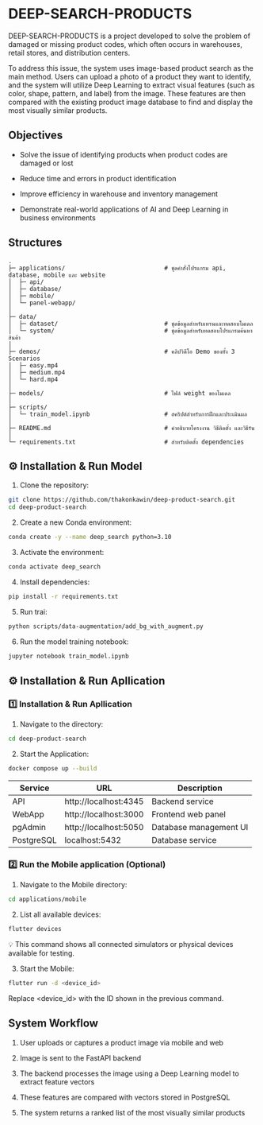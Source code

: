 # DEEP-SEARCH-PRODUCTS

DEEP-SEARCH-PRODUCTS is a project developed to solve the problem of damaged or
missing product codes, which often occurs in warehouses, retail stores, and
distribution centers.

To address this issue, the system uses image-based product search as the main
method. Users can upload a photo of a product they want to identify, and the
system will utilize Deep Learning to extract visual features (such as color,
shape, pattern, and label) from the image. These features are then compared with
the existing product image database to find and display the most visually
similar products.

## Objectives

- Solve the issue of identifying products when product codes are damaged or lost

- Reduce time and errors in product identification

- Improve efficiency in warehouse and inventory management

- Demonstrate real-world applications of AI and Deep Learning in business
  environments

## Structures

```text
.
├─ applications/                            # ชุดคำสั่งโปรแกรม api, database, mobile และ website
│  ├─ api/                               
│  ├─ database/
│  ├─ mobile/                                         
│  └─ panel-webapp/
│  
├─ data/                                  
│  ├─ dataset/                              # ชุดข้อมูลสำหรับเทรนและทดสอบโมเดล
│  └─ system/                               # ชุดข้อมูลสำหรับทดสอบโปรแกรมค้นหาสินค้า
│  
├─ demos/                                   # คลิปวิดีโอ Demo ของทั้ง 3 Scenarios     
│  ├─ easy.mp4                                
│  ├─ medium.mp4                                           
│  └─ hard.mp4
│        
├─ models/                                  # ไฟล์ weight ของโมเดล   
│
├─ scripts/                                         
│  └─ train_model.ipynb                     # สคริปต์สำหรับการฝึกและประเมินผล  
│  
├─ README.md                                # คำอธิบายโครงงาน วิธีติดตั้ง และวิธีรัน
│  
└─ requirements.txt                         # สำหรับติดตั้ง dependencies
```

## ⚙️ Installation & Run Model

1. Clone the repository:

```bash
git clone https://github.com/thakonkawin/deep-product-search.git
cd deep-product-search
```

2. Create a new Conda environment:

```bash
conda create -y --name deep_search python=3.10
```

3. Activate the environment:

```bash
conda activate deep_search
```

4. Install dependencies:

```bash
pip install -r requirements.txt
```

5. Run trai:

```bash
python scripts/data-augmentation/add_bg_with_augment.py
```

6. Run the model training notebook:

```bash
jupyter notebook train_model.ipynb
```

## ⚙️ Installation & Run Apllication

### 1️⃣ Installation & Run Apllication

1. Navigate to the directory:

```bash
cd deep-product-search
```

2. Start the Application:

```bash
docker compose up --build
```

| Service    | URL                   | Description            |
| ---------- | --------------------- | ---------------------- |
| API        | http://localhost:4345 | Backend service        |
| WebApp     | http://localhost:3000 | Frontend web panel     |
| pgAdmin    | http://localhost:5050 | Database management UI |
| PostgreSQL | localhost:5432        | Database service       |

### 2️⃣ Run the Mobile application (Optional)

1. Navigate to the Mobile directory:

```bash
cd applications/mobile
```

2. List all available devices:

```bash
flutter devices
```

💡 This command shows all connected simulators or physical devices available for
testing.

3. Start the Mobile:

```bash
flutter run -d <device_id>
```

Replace <device_id> with the ID shown in the previous command.

## System Workflow

1. User uploads or captures a product image via mobile and web

2. Image is sent to the FastAPI backend

3. The backend processes the image using a Deep Learning model to extract
   feature vectors

4. These features are compared with vectors stored in PostgreSQL

5. The system returns a ranked list of the most visually similar products
